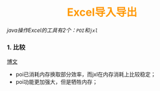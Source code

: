 # <div style="text-align:center;color:#FF9900">Excel导入导出</div>

<i>java操作Excel的工具有2个：`POI`和`jxl`</i>

### 1. 比较

[博文](https://blog.csdn.net/chengzhezhijian/article/details/24366457)

* poi已消耗内存换取部分效率，而jxl在内存消耗上比较稳定；
* poi功能更加强大，但是牺牲内存；



